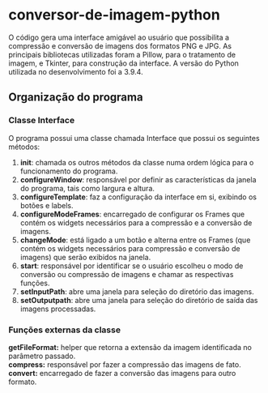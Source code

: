 # conversor-de-imagem-python
O código gera uma interface amigável ao usuário que possibilita a compressão e conversão de imagens dos formatos PNG e JPG. As principais bibliotecas utilizadas foram a Pillow, para o tratamento de imagem, e Tkinter, para construção da interface. A versão do Python utilizada no desenvolvimento foi a 3.9.4.

## Organização do programa
### Classe Interface

O programa possui uma classe chamada Interface que possui os seguintes métodos:
1. __init__: chamada os outros métodos da classe numa ordem lógica para o funcionamento do programa.
2. __configureWindow__: responsável por definir as características da janela do programa, tais como largura e altura.
3. __configureTemplate__: faz a configuração da interface em si, exibindo os botões e labels.
4. __configureModeFrames__: encarregado de configurar os Frames que contém os widgets necessários para a compressão e a conversão de imagens.
5. __changeMode__: está ligado a um botão e alterna entre os Frames (que contém os widgets necessários para compressão e conversão de imagens) que serão exibidos na janela.
6. __start__: responsável por identificar se o usuário escolheu o modo de conversão ou compressão de imagens e chamar as respectivas funções.
7. __setInputPath__: abre uma janela para seleção do diretório das imagens.
8. __setOutputpath__: abre uma janela para seleção do diretório de saída das imagens processadas.

### Funções externas da classe
__getFileFormat:__ helper que retorna a extensão da imagem identificada no parâmetro passado.<br>
__compress:__ responsável por fazer a compressão das imagens de fato.<br>
__convert:__ encarregado de fazer a conversão das imagens para outro formato.
